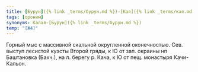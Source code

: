 ```yaml
---
title: [Бурун]({% link _terms/бурун.md %})-[Кая]({% link _terms/кая.md %}) I
tags: [ороним]
synonyms: Калая-[Бурун]({% link _terms/бурун.md %})
temp: "[Ж4]"
---
```


Горный мыс с массивной скальной округленной оконечностью. Сев. выступ лесистой
куэсты Второй гряды, к Ю от зап. окраины нп Баштановка (Бахч.), на л. берегу р.
Кача, к Ю от пещ. монастыря Качи-Кальон.
